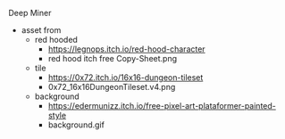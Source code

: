 Deep Miner

* asset from
  * red hooded
    * https://legnops.itch.io/red-hood-character
    * red hood itch free Copy-Sheet.png
  * tile
    * https://0x72.itch.io/16x16-dungeon-tileset
    * 0x72_16x16DungeonTileset.v4.png
  * background
    * https://edermunizz.itch.io/free-pixel-art-plataformer-painted-style
    * background.gif